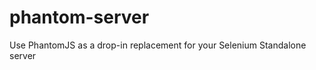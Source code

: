 phantom-server
==============

Use PhantomJS as a drop-in replacement for your Selenium Standalone server

